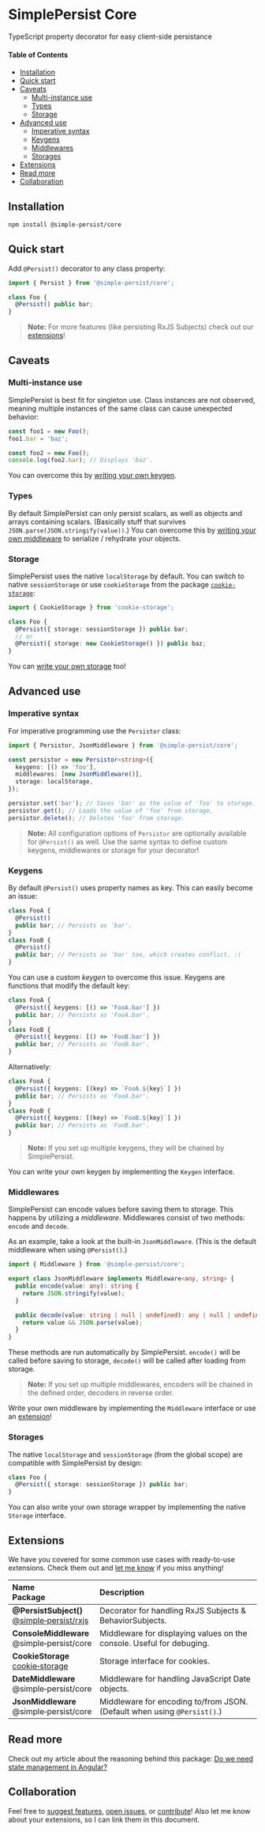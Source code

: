# SimplePersist Core
TypeScript property decorator for easy client-side persistance

#### Table of Contents
* [Installation](#installation)
* [Quick start](#quick-start)
* [Caveats](#caveats)
  * [Multi-instance use](#multi-instance-use)
  * [Types](#types)
  * [Storage](#storage)
* [Advanced use](#advanced-use)
  * [Imperative syntax](#imperative-syntax)
  * [Keygens](#keygens)
  * [Middlewares](#middlewares)
  * [Storages](#storages)
* [Extensions](#extensions)
* [Read more](#read-more)
* [Collaboration](#collaboration)

## Installation
```bash
npm install @simple-persist/core
```

## Quick start
Add `@Persist()` decorator to any class property:
```ts
import { Persist } from '@simple-persist/core';

class Foo {
  @Persist() public bar;
}
```
> **Note:** For more features (like persisting RxJS Subjects) check out our [extensions](#extensions)!

## Caveats

### Multi-instance use
SimplePersist is best fit for singleton use. Class instances are not observed, meaning multiple instances of the same class can cause unexpected behavior:
```ts
const foo1 = new Foo();
foo1.bar = 'baz';

const foo2 = new Foo();
console.log(foo2.bar); // Displays 'baz'.
```
You can overcome this by [writing your own keygen](#keygens).

### Types
By default SimplePersist can only persist scalars, as well as objects and arrays containing scalars. (Basically stuff that survives `JSON.parse(JSON.stringify(value))`.) You can overcome this by [writing your own middleware](#middlewares) to serialize / rehydrate your objects.

### Storage
SimplePersist uses the native `localStorage` by default. You can switch to native `sessionStorage` or use `cookieStorage` from the package [`cookie-storage`](https://www.npmjs.com/package/cookie-storage):
```ts
import { CookieStorage } from 'cookie-storage';

class Foo {
  @Persist({ storage: sessionStorage }) public bar;
  // or
  @Persist({ storage: new CookieStorage() }) public baz;
}
```
You can [write your own storage](#storages) too!

## Advanced use

### Imperative syntax
For imperative programming use the `Persistor` class:
```ts
import { Persistor, JsonMiddleware } from '@simple-persist/core';

const persistor = new Persistor<string>({
  keygens: [() => 'foo'],
  middlewares: [new JsonMiddleware()],
  storage: localStorage,
});

persistor.set('bar'); // Saves 'bar' as the value of 'foo' to storage.
persistor.get(); // Loads the value of 'foo' from storage.
persistor.delete(); // Deletes 'foo' from storage.
```
> **Note:**  All configuration options of `Persistor` are optionally available for `@Persist()` as well.
> Use the same syntax to define custom keygens, middlewares or storage for your decorator!

### Keygens
By default `@Persist()` uses property names as key. This can easily become an issue:
```ts
class FooA {
  @Persist()
  public bar; // Persists as 'bar'.
}
class FooB {
  @Persist()
  public bar; // Persists as 'bar' too, which creates conflict. :(
}
```
You can use a custom *keygen* to overcome this issue. Keygens are functions that modify the default key:
```ts
class FooA {
  @Persist({ keygens: [() => 'FooA.bar'] })
  public bar; // Persists as 'FooA.bar'.
}
class FooB {
  @Persist({ keygens: [() => 'FooB.bar'] })
  public bar; // Persists as 'FooB.bar'.
}
```
Alternatively:
```ts
class FooA {
  @Persist({ keygens: [(key) => `FooA.${key}`] })
  public bar; // Persists as 'FooA.bar'.
}
class FooB {
  @Persist({ keygens: [(key) => `FooB.${key}`] })
  public bar; // Persists as 'FooB.bar'.
}
```
> **Note:**  If you set up multiple keygens, they will be chained by SimplePersist.

You can write your own keygen by implementing the `Keygen` interface.

### Middlewares
SimplePersist can encode values before saving them to storage. This happens by utilizing a *middleware*. Middlewares consist of two methods: `encode` and `decode`.

As an example, take a look at the built-in `JsonMiddleware`. (This is the default middleware when using `@Persist()`.)
```ts
import { Middleware } from '@simple-persist/core';

export class JsonMiddleware implements Middleware<any, string> {
  public encode(value: any): string {
    return JSON.stringify(value);
  }

  public decode(value: string | null | undefined): any | null | undefined {
    return value && JSON.parse(value);
  }
}
```
These methods are run automatically by SimplePersist. `encode()` will be called before saving to storage, `decode()` will be called after loading from storage.

> **Note:**  If you set up multiple middlewares, encoders will be chained in the defined order, decoders in reverse order.

Write your own middleware by implementing the `Middleware` interface or use an [extension](#extensions)!

### Storages
The native `localStorage` and `sessionStorage` (from the global scope) are compatible with SimplePersist by design:
```ts
class Foo {
  @Persist({ storage: sessionStorage }) public bar;
}
```

You can also write your own storage wrapper by implementing the native `Storage` interface.

## Extensions
We have you covered for some common use cases with ready-to-use extensions. Check them out and [let me know](https://github.com/kobalazs) if you miss anything!

| Name<br>Package  | Description  |
|:---|:---|
| **@PersistSubject()**<br>[@simple&#8209;persist/rxjs](https://www.npmjs.com/package/@simple-persist/rxjs)  | Decorator for handling RxJS Subjects & BehaviorSubjects.  |
| **ConsoleMiddleware**<br>@simple&#8209;persist/core  | Middleware for displaying values on the console. Useful for debuging.  |
| **CookieStorage**<br>[cookie&#8209;storage](https://www.npmjs.com/package/cookie-storage)  | Storage interface for cookies.  |
| **DateMiddleware**<br>@simple&#8209;persist/core  | Middleware for handling JavaScript Date objects.  |
| **JsonMiddleware**<br>@simple&#8209;persist/core  | Middleware for encoding to/from JSON. (Default when using `@Persist()`.) |

## Read more

Check out my article about the reasoning behind this package: [Do we need state management in Angular?](https://medium.com/@kobalazs/do-we-need-state-management-in-angular-baf612823b16)

## Collaboration

Feel free to [suggest features](https://github.com/kobalazs), [open issues](https://github.com/kobalazs/simple-persist-core/issues), or [contribute](https://github.com/kobalazs/simple-persist-core/pulls)! Also let me know about your extensions, so I can link them in this document.

